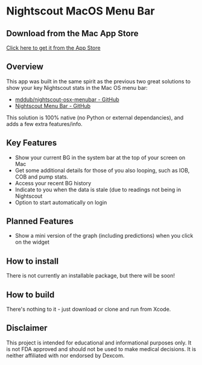 # Nightscout MacOS Menu Bar

## Download from the Mac App Store
[Click here to get it from the App Store](https://apps.apple.com/au/app/nightscout-menu-bar/id1639776072?mt=12)

## Overview
This app was built in the same spirit as the previous two great solutions to show your key Nightscout stats in the Mac OS menu bar:
* [mddub/nightscout-osx-menubar - GitHub](https://github.com/mddub/nightscout-osx-menubar)
* [Nightscout Menu Bar - GitHub](https://github.com/mpangburn/NightscoutMenuBar)

This solution is 100% native (no Python or external dependancies), and adds a few extra features/info.

## Key Features
* Show your current BG in the system bar at the top of your screen on Mac
* Get some additional details for those of you also looping, such as IOB, COB and pump stats.
* Access your recent BG history
* Indicate to you when the data is stale (due to readings not being in Nightscout
* Option to start automatically on login

## Planned Features
* Show a mini version of the graph (including predictions) when you click on the widget

## How to install
There is not currently an installable package, but there will be soon!

## How to build
There's nothing to it - just download or clone and run from Xcode.

## Disclaimer
This project is intended for educational and informational purposes only. It is not FDA approved and should not be used to make medical decisions. It is neither affiliated with nor endorsed by Dexcom.
